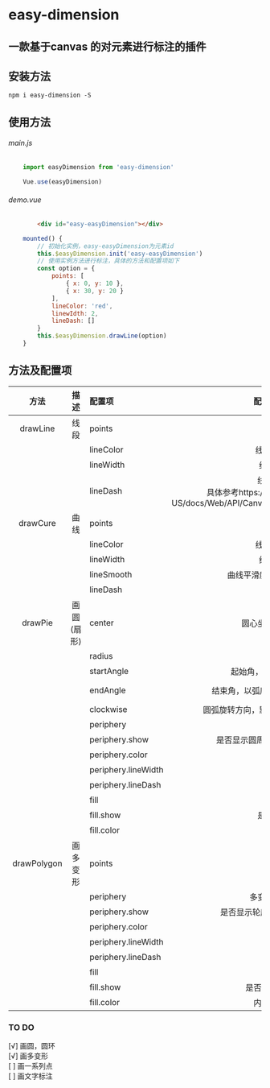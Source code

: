 # easy-dimension
## 一款基于canvas 的对元素进行标注的插件

## 安装方法

    npm i easy-dimension -S

## 使用方法

###### main.js

```javascript
    import easyDimension from 'easy-dimension'

    Vue.use(easyDimension)
```

###### demo.vue

```html
        <div id="easy-easyDimension"></div>
```

```javascript
    mounted() {
        // 初始化实例，easy-easyDimension为元素id
        this.$easyDimension.init('easy-easyDimension')
        // 使用实例方法进行标注，具体的方法和配置项如下
        const option = {
            points: [
                { x: 0, y: 10 },
                { x: 30, y: 20 }
            ],
            lineColor: 'red',
            linewIdth: 2,
            lineDash: []
        }
        this.$easyDimension.drawLine(option)
    }
```

## 方法及配置项
| 方法          |描述           | 配置项              | 配置参数（默认）                        | 类型       | 默认值    |
| :-----:        |       :---: | :----             | :----:                                  |   :---:    |   :---:   |
|drawLine       |      线段     | points             | 点序列                                 |Array       |     --    |
|               |              | lineColor          | 线段颜色（red）                         |String      |red       |
|               |              | lineWidth          | 线段宽度（2）                           |Number      |2         |
|               |              | lineDash           | 线段类型（[ ]）<br/>具体参考https://developer.mozilla.org/en-US/docs/Web/API/CanvasRenderingContext2D/setLineDash |Array | []|
|drawCure       |     曲线      | points             |点序列                                   |Array      |--        |
|               |               | lineColor          |线段颜色（red）                           | String  |red        |
|               |               | lineWidth          |线段宽度（2）                             |Number    |2          |
|               |               | lineSmooth         |曲线平滑度，0-1间数值（0.2）               |Number    |0.2        |
|               |               | lineDash           |线段类型（[ ]                             |Array    |[]         |
|drawPie        |   画圆(扇形)   | center             |圆心坐标 , 类似[ 30, 50]                  |Array     |--         |
|               |               | radius             |半径                                      |Number   |--         |
|               |               | startAngle         |起始角，以弧度计算，默认为0                 |Number   |0          |
|               |               | endAngle           |结束角，以弧度计算，默认为Math.PI * 2       |Number   |Math.PI * 2 |
|               |               | clockwise          |圆弧旋转方向，默认逆时针，false 代表顺时针   |Boolean|false     |
|               |               | periphery          |圆周样式                                   |Object   |--          |
|               |               | periphery.show      |是否显示圆周线，布尔值，默认为false         |Boolean  |false      |
|               |               | periphery.color     |圆周线颜色                                |String    |red        |
|               |               | periphery.lineWidth |圆周线宽度                                |Number    |2          |
|               |               | periphery.lineDash  |圆周线类型                                |Array     |[]         |
|               |               | fill                |填充样式                                  |Object    |--         |
|               |               | fill.show           |是否显示实心圆                             |Boolean   |true       |
|               |               | fill.color          |实心圆颜色                                |String     |red      |
|drawPolygon    | 画多变形       | points              |点序列                                    |Array     ||--      |
|               |               | periphery           |多变形外部轮廓样式                         |Object   |--          |
|               |               | periphery.show      |是否显示轮廓，布尔值，默认为false           |Boolean  |false      |
|               |               | periphery.color     |轮廓颜色                                  |String    |red        |
|               |               | periphery.lineWidth |轮廓线宽度                                |Number    |2          |
|               |               | periphery.lineDash  |轮廓线类型                                |Array     |[]         |
|               |               | fill                |填充样式                                  |Object    |--         |
|               |               | fill.show           |是否显示内部填充实体                       |Boolean   |true       |
|               |               | fill.color          |内部填充实体颜色                           |String     |red      |

### TO DO

[√] 画圆，圆环<br/>
[√] 画多变形<br/>
[ ] 画一系列点<br/>
[ ] 画文字标注